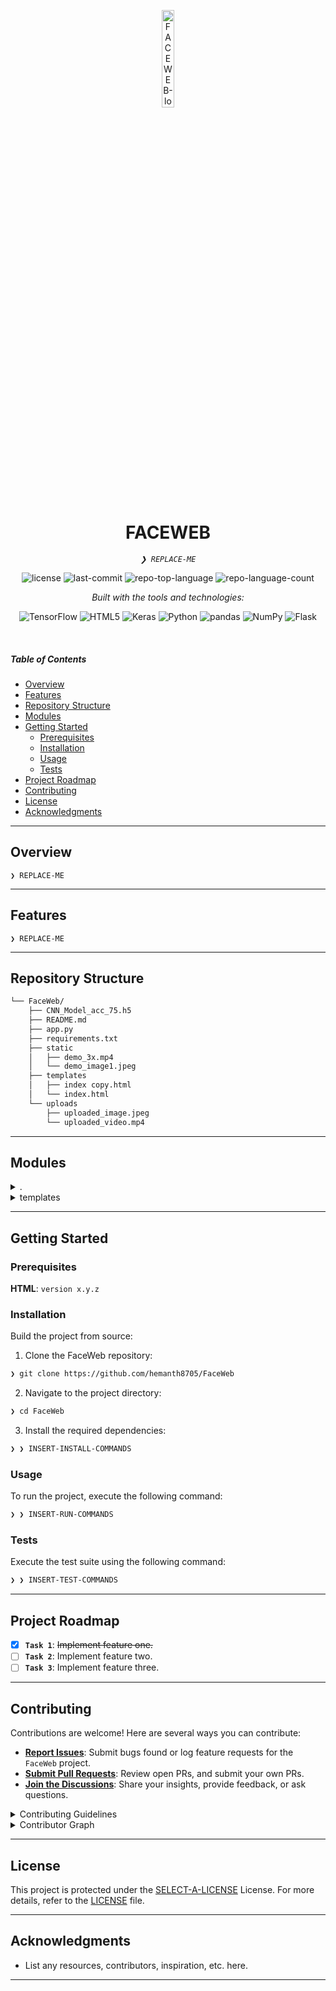 <p align="center">
  <img src="https://img.icons8.com/?size=512&id=55494&format=png" width="20%" alt="FACEWEB-logo">
</p>
<p align="center">
    <h1 align="center">FACEWEB</h1>
</p>
<p align="center">
    <em><code>❯ REPLACE-ME</code></em>
</p>
<p align="center">
	<img src="https://img.shields.io/github/license/hemanth8705/FaceWeb?style=flat&logo=opensourceinitiative&logoColor=white&color=0080ff" alt="license">
	<img src="https://img.shields.io/github/last-commit/hemanth8705/FaceWeb?style=flat&logo=git&logoColor=white&color=0080ff" alt="last-commit">
	<img src="https://img.shields.io/github/languages/top/hemanth8705/FaceWeb?style=flat&color=0080ff" alt="repo-top-language">
	<img src="https://img.shields.io/github/languages/count/hemanth8705/FaceWeb?style=flat&color=0080ff" alt="repo-language-count">
</p>
<p align="center">
		<em>Built with the tools and technologies:</em>
</p>
<p align="center">
	<img src="https://img.shields.io/badge/TensorFlow-FF6F00.svg?style=flat&logo=TensorFlow&logoColor=white" alt="TensorFlow">
	<img src="https://img.shields.io/badge/HTML5-E34F26.svg?style=flat&logo=HTML5&logoColor=white" alt="HTML5">
	<img src="https://img.shields.io/badge/Keras-D00000.svg?style=flat&logo=Keras&logoColor=white" alt="Keras">
	<img src="https://img.shields.io/badge/Python-3776AB.svg?style=flat&logo=Python&logoColor=white" alt="Python">
	<img src="https://img.shields.io/badge/pandas-150458.svg?style=flat&logo=pandas&logoColor=white" alt="pandas">
	<img src="https://img.shields.io/badge/NumPy-013243.svg?style=flat&logo=NumPy&logoColor=white" alt="NumPy">
	<img src="https://img.shields.io/badge/Flask-000000.svg?style=flat&logo=Flask&logoColor=white" alt="Flask">
</p>

<br>

#####  Table of Contents

- [ Overview](#-overview)
- [ Features](#-features)
- [ Repository Structure](#-repository-structure)
- [ Modules](#-modules)
- [ Getting Started](#-getting-started)
    - [ Prerequisites](#-prerequisites)
    - [ Installation](#-installation)
    - [ Usage](#-usage)
    - [ Tests](#-tests)
- [ Project Roadmap](#-project-roadmap)
- [ Contributing](#-contributing)
- [ License](#-license)
- [ Acknowledgments](#-acknowledgments)

---

##  Overview

<code>❯ REPLACE-ME</code>

---

##  Features

<code>❯ REPLACE-ME</code>

---

##  Repository Structure

```sh
└── FaceWeb/
    ├── CNN_Model_acc_75.h5
    ├── README.md
    ├── app.py
    ├── requirements.txt
    ├── static
    │   ├── demo_3x.mp4
    │   └── demo_image1.jpeg
    ├── templates
    │   ├── index copy.html
    │   └── index.html
    └── uploads
        ├── uploaded_image.jpeg
        └── uploaded_video.mp4
```

---

##  Modules

<details closed><summary>.</summary>

| File | Summary |
| --- | --- |
| [requirements.txt](https://github.com/hemanth8705/FaceWeb/blob/main/requirements.txt) | <code>❯ REPLACE-ME</code> |
| [app.py](https://github.com/hemanth8705/FaceWeb/blob/main/app.py) | <code>❯ REPLACE-ME</code> |

</details>

<details closed><summary>templates</summary>

| File | Summary |
| --- | --- |
| [index.html](https://github.com/hemanth8705/FaceWeb/blob/main/templates/index.html) | <code>❯ REPLACE-ME</code> |
| [index copy.html](https://github.com/hemanth8705/FaceWeb/blob/main/templates/index copy.html) | <code>❯ REPLACE-ME</code> |

</details>

---

##  Getting Started

###  Prerequisites

**HTML**: `version x.y.z`

###  Installation

Build the project from source:

1. Clone the FaceWeb repository:
```sh
❯ git clone https://github.com/hemanth8705/FaceWeb
```

2. Navigate to the project directory:
```sh
❯ cd FaceWeb
```

3. Install the required dependencies:
```sh
❯ ❯ INSERT-INSTALL-COMMANDS
```

###  Usage

To run the project, execute the following command:

```sh
❯ ❯ INSERT-RUN-COMMANDS
```

###  Tests

Execute the test suite using the following command:

```sh
❯ ❯ INSERT-TEST-COMMANDS
```

---

##  Project Roadmap

- [X] **`Task 1`**: <strike>Implement feature one.</strike>
- [ ] **`Task 2`**: Implement feature two.
- [ ] **`Task 3`**: Implement feature three.

---

##  Contributing

Contributions are welcome! Here are several ways you can contribute:

- **[Report Issues](https://github.com/hemanth8705/FaceWeb/issues)**: Submit bugs found or log feature requests for the `FaceWeb` project.
- **[Submit Pull Requests](https://github.com/hemanth8705/FaceWeb/blob/main/CONTRIBUTING.md)**: Review open PRs, and submit your own PRs.
- **[Join the Discussions](https://github.com/hemanth8705/FaceWeb/discussions)**: Share your insights, provide feedback, or ask questions.

<details closed>
<summary>Contributing Guidelines</summary>

1. **Fork the Repository**: Start by forking the project repository to your github account.
2. **Clone Locally**: Clone the forked repository to your local machine using a git client.
   ```sh
   git clone https://github.com/hemanth8705/FaceWeb
   ```
3. **Create a New Branch**: Always work on a new branch, giving it a descriptive name.
   ```sh
   git checkout -b new-feature-x
   ```
4. **Make Your Changes**: Develop and test your changes locally.
5. **Commit Your Changes**: Commit with a clear message describing your updates.
   ```sh
   git commit -m 'Implemented new feature x.'
   ```
6. **Push to github**: Push the changes to your forked repository.
   ```sh
   git push origin new-feature-x
   ```
7. **Submit a Pull Request**: Create a PR against the original project repository. Clearly describe the changes and their motivations.
8. **Review**: Once your PR is reviewed and approved, it will be merged into the main branch. Congratulations on your contribution!
</details>

<details closed>
<summary>Contributor Graph</summary>
<br>
<p align="left">
   <a href="https://github.com{/hemanth8705/FaceWeb/}graphs/contributors">
      <img src="https://contrib.rocks/image?repo=hemanth8705/FaceWeb">
   </a>
</p>
</details>

---

##  License

This project is protected under the [SELECT-A-LICENSE](https://choosealicense.com/licenses) License. For more details, refer to the [LICENSE](https://choosealicense.com/licenses/) file.

---

##  Acknowledgments

- List any resources, contributors, inspiration, etc. here.

---

